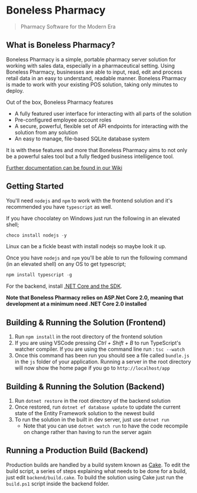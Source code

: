 # Boneless Pharmacy

> Pharmacy Software for the Modern Era

## What is Boneless Pharmacy?

Boneless Pharmacy is a simple, portable pharmacy server solution for working with sales data,
especially in a pharmaceutical setting. Using Boneless Pharmacy, businesses are able to input,
read, edit and process retail data in an easy to understand, readable manner. Boneless Pharmacy
is made to work with your existing POS solution, taking only minutes to deploy. 

Out of the box, Boneless Pharmacy features

- A fully featured user interface for interacting with all parts of the solution
- Pre-configured employee account roles
- A secure, powerful, flexible set of API endpoints for interacting with the solution from any solution
- An easy to manage, file-based SQLite database system

It is with these features and more that Boneless Pharmacy aims to not only be a powerful sales tool
but a fully fledged business intelligence tool.

[Further documentation can be found in our Wiki](https://github.com/Butch78/BonelessPharmacy/wiki)

## Getting Started

You'll need `nodejs` and `npm` to work with the frontend solution
and it's recommended you have `typescript` as well.

If you have chocolatey on Windows just run the following in an elevated shell;

```powershell
choco install nodejs -y
```

Linux can be a fickle beast with install nodejs so maybe look it up.

Once you have `nodejs` and `npm` you'll be able to run the following command (in an elevated shell) on any OS
to get typescript;

```powershell
npm install typescript -g
``` 

For the backend, install [.NET Core and the SDK](https://www.microsoft.com/net/core#windowscmd).

**Note that Boneless Pharmacy relies on ASP.Net Core 2.0, meaning that development at a minimum need .NET Core 2.0 installed**

## Building & Running the Solution (Frontend)

1. Run `npm install` in the root directory of the  frontend solution 
2. If you are using VSCode pressing *Ctrl + Shift + B* to run TypeScript's watcher compiler. If you are using the command line run : `tsc --watch`
3. Once this command has been run you should see a file called `bundle.js` in the `js` folder of your application. Running a server in the root directory will now show the home page if you go to `http://localhost/app`

## Building & Running the Solution (Backend)

1. Run `dotnet restore` in the root directory of the backend solution
2. Once restored, run `dotnet ef database update` to update the current state of the Entity Framework solution to the newest build
3. To run the solution in the built in dev server, just use `dotnet run`
    - Note that you can use `dotnet watch run` to have the code recompile on change rather than having to run the server again

## Running a Production Build (Backend)

Production builds are handled by a build system known as [Cake](https://cakebuild.net/). To edit the build script, a series of steps explaining what needs to be done 
for a build, just edit `backend/build.cake`. To build the solution using Cake just run the `build.ps1` script inside the backend folder.